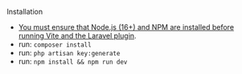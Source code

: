 Installation
- [You must ensure that Node.js (16+) and NPM are installed before running Vite and the Laravel plugin](https://laravel.com/docs/9.x/vite#installing-node).
- run: `composer install`
- run: `php artisan key:generate`
- run: `npm install && npm run dev`
